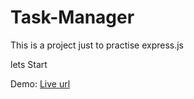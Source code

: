 # Task-Manager
This is a project just to practise express.js


lets Start


Demo: <a href="https://task-manager-akash.onrender.com/" target="_blank">Live url</a>
